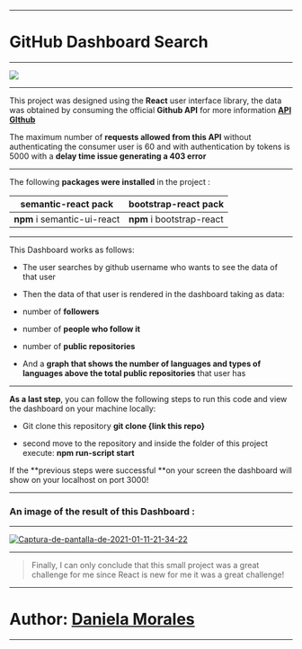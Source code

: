 
------------

# **GitHub Dashboard Search** 

------------

[![](https://miro.medium.com/max/6000/1*FsqitFvksKYy8Lu3jCQR9w.png)](http://https://miro.medium.com/max/6000/1*FsqitFvksKYy8Lu3jCQR9w.png)

------------

This project was designed using the **React** user interface library, the data was obtained by consuming the official **Github API** for more information **<a href='https://docs.github.com/en/free-pro-team@latest/rest'>API GIthub</a>**

The maximum number of **requests allowed from this API** without authenticating the consumer user is 60 and with authentication by tokens is 5000 with a **delay time issue generating a 403 error**

------------

The following **packages were installed** in the project :

| semantic-react pack   | bootstrap-react pack   |
| ------------ | ------------ |
|  **npm** i semantic-ui-react | **npm** i bootstrap-react  |

------------
This Dashboard works as follows:

- The user searches by github username who wants to see the data of that user

- Then the data of that user is rendered in the dashboard taking as data:

- number of **followers**
- number of **people who follow it**
- number of **public repositories**
- And a **graph that shows the number of languages ​​and types of languages ​​above the total public repositories** that user has

------------

**As a last step**, you can follow the following steps to run this code and view the dashboard on your machine locally:

- Git clone this repository
    **git clone {link this repo}**

- second move to the repository and inside the folder of this project execute:
    **npm run-script start**

If the **previous steps were successful **on your screen the dashboard will show on your localhost on port 3000!


------------

### An image of the result of this Dashboard :

------------

<a href="https://ibb.co/sWM6T4f"><img src="https://i.ibb.co/Z2kYQrj/Captura-de-pantalla-de-2021-01-11-21-34-22.png" alt="Captura-de-pantalla-de-2021-01-11-21-34-22" border="0"></a>

------------

> Finally, I can only conclude that this small project was a great challenge for me since React is new for me it was a great challenge!

------------


# Author: <a href="https://github.com/daniela2001-png">Daniela Morales</a>

------------

